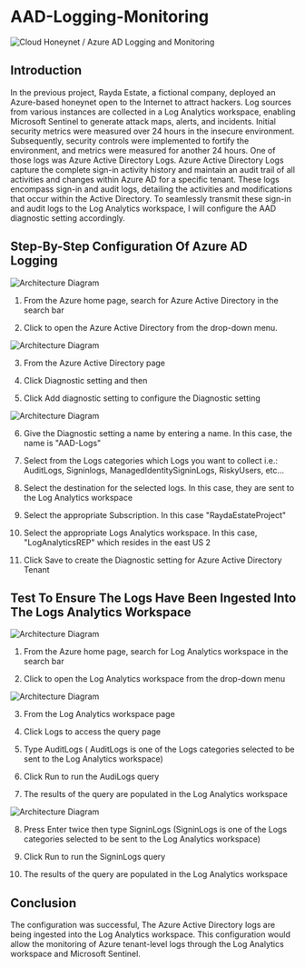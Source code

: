# AAD-Logging-Monitoring

![Cloud Honeynet / Azure AD Logging and Monitoring](https://i.imgur.com/wdRxnV7.jpg)

## Introduction

In the previous project, Rayda Estate, a fictional company, deployed an Azure-based honeynet open to the Internet to attract  hackers. Log sources from various instances are collected in a Log Analytics workspace, enabling Microsoft Sentinel to generate attack maps, alerts, and incidents. Initial security metrics were measured over 24 hours in the insecure environment. Subsequently, security controls were implemented to fortify the environment, and metrics were measured for another 24 hours. One of those logs was Azure Active Directory Logs.
Azure Active Directory Logs capture the complete sign-in activity history and maintain an audit trail of all activities and changes within Azure AD for a specific tenant. These logs encompass sign-in and audit logs, detailing the activities and modifications that occur within the Active Directory. To seamlessly transmit these sign-in and audit logs to the Log Analytics workspace, I will configure the AAD diagnostic setting accordingly.

## Step-By-Step Configuration Of Azure AD Logging

![Architecture Diagram](https://i.imgur.com/46gTdRp.jpg)

1. From the Azure home page, search for Azure Active Directory in the search bar

2. Click to open the  Azure Active Directory from the drop-down menu.

![Architecture Diagram](https://i.imgur.com/EyoWCbk.jpg)

3. From the Azure Active Directory page

4. Click Diagnostic setting and then

5. Click Add diagnostic setting to configure the Diagnostic setting

![Architecture Diagram](https://i.imgur.com/B8fuY7a.jpg)

6. Give the Diagnostic setting a name by entering a name. In this case, the name is "AAD-Logs"

7. Select from the Logs categories which Logs you want to collect
  i.e.: AuditLogs, Signinlogs, ManagedIdentitySigninLogs, RiskyUsers, etc...
  
8. Select the destination for the selected logs. In this case, they are sent to the
  Log Analytics workspace
  
9. Select the appropriate Subscription. In this case "RaydaEstateProject"

10. Select the appropriate Logs Analytics workspace. In this case, "LogAnalyticsREP" 
  which resides in the east US 2
  
11. Click Save to create the Diagnostic setting for Azure Active Directory Tenant

## Test To Ensure The Logs Have Been Ingested Into The Logs Analytics Workspace

![Architecture Diagram](https://i.imgur.com/DpfQEML.jpg)

1. From the Azure home page, search for Log Analytics workspace in the search bar

2. Click to open the Log Analytics workspace from the drop-down menu

![Architecture Diagram](https://i.imgur.com/sm0qinX.jpg)

3. From the Log Analytics workspace page

4. Click Logs to access the query page 

5. Type AuditLogs ( AuditLogs is one of the Logs categories selected to be sent to the 
  Log Analytics workspace)

6. Click Run to run the AudiLogs query 

7. The results of the query are populated in the Log Analytics workspace 

![Architecture Diagram](https://i.imgur.com/xTOccA0.jpg)

8. Press Enter twice then type SigninLogs (SigninLogs is one of the Logs 
  categories selected to be sent to the Log Analytics workspace)

9. Click Run to run the SigninLogs query

10. The results of the query are populated in the Log Analytics workspace

## Conclusion
The configuration was successful, The Azure Active Directory logs are being ingested into the Log Analytics workspace. This configuration would allow the monitoring of Azure tenant-level logs through the Log Analytics workspace and Microsoft Sentinel. 

